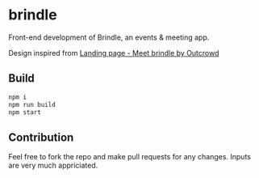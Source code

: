 # brindle

Front-end development of Brindle, an events & meeting app.

Design inspired from [Landing page - Meet brindle by Outcrowd](https://dribbble.com/shots/6520524-Landing-page-Meet-brindle)

## Build

```cmd
npm i
npm run build
npm start
```

## Contribution

Feel free to fork the repo and make pull requests for any changes. Inputs are very much appriciated.
